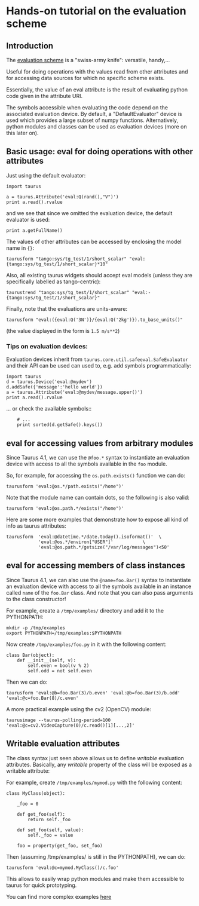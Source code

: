 # Hands-on tutorial on the evaluation scheme

## Introduction

The [evaluation scheme](https://taurus-scada.org/devel/api/taurus.core.evaluation.html)
 is a "swiss-army knife": versatile, handy,...

Useful for doing operations with the values read from other attributes and for
accessing data sources for which no specific scheme exists.

Essentially, the value of an eval attribute is the result of evaluating python
code given in the attribute URI.

The symbols accessible when evaluating the code depend on the associated
evaluation device. By default, a "DefaultEvaluator" device is used which
provides a large subset of numpy functions.
Alternatively, python modules and classes can be used as evaluation devices
(more on this later on).


## Basic usage: eval for doing operations with other attributes

Just using the default evaluator:

```
import taurus

a = taurus.Attribute('eval:Q(rand(),"V")')
print a.read().rvalue
```

and we see that since we omitted the evaluation device, the default evaluator
is used:

```
print a.getFullName()
```

The values of other attributes can be accessed by enclosing the model name in
`{}`:

```
taurusform "tango:sys/tg_test/1/short_scalar" "eval:{tango:sys/tg_test/1/short_scalar}*10"
```

Also, all existing taurus widgets should accept eval models (unless they are
specifically labelled as tango-centric):

```
taurustrend "tango:sys/tg_test/1/short_scalar" "eval:-{tango:sys/tg_test/1/short_scalar}"
```

Finally, note that the evaluations are units-aware:

```
taurusform "eval:({eval:Q('3N')}/{eval:Q('2kg')}).to_base_units()"
```

(the value displayed in the form is `1.5 m/s**2`)

### Tips on evaluation devices:

Evaluation devices inherit from `taurus.core.util.safeeval.SafeEvaluator` and
their API can be used can used to, e.g. add symbols programmatically:

```
import taurus
d = taurus.Device('eval:@mydev')
d.addSafe({'message':'hello world'})
a = taurus.Attribute('eval:@mydev/message.upper()')
print a.read().rvalue
```

... or check the available symbols::

```
    # ...
    print sorted(d.getSafe().keys())
```

## eval for accessing values from arbitrary modules

Since Taurus 4.1, we can use the `@foo.*` syntax to instantiate an evaluation
device with access to all the symbols available in the `foo` module.

So, for example, for accessing the `os.path.exists()` function we can do:

```
taurusform 'eval:@os.*/path.exists("/home")'
```

Note that the module name can contain dots, so the following is also valid:

```
taurusform 'eval:@os.path.*/exists("/home")'
```

Here are some more examples that demonstrate how to expose all kind of info
as taurus attributes:

```
taurusform  'eval:@datetime.*/date.today().isoformat()'  \
            'eval:@os.*/environ["USER"]'           \
            'eval:@os.path.*/getsize("/var/log/messages")<50'
```

## eval for accessing members of class instances

Since Taurus 4.1, we can also use the `@name=foo.Bar()` syntax to instantiate an
evaluation device with access to all the symbols available in an instance
called `name` of the `foo.Bar` class. And note that you can also pass arguments
to the class constructor!


For example, create a `/tmp/examples/` directory  and add it to the PYTHONPATH:

```
mkdir -p /tmp/examples
export PYTHONPATH=/tmp/examples:$PYTHONPATH
```

Now create `/tmp/examples/foo.py` in it with the following content:

```
class Bar(object):
    def __init__(self, v):
        self.even = bool(v % 2)
        self.odd = not self.even
```

Then we can do:

```
taurusform 'eval:@b=foo.Bar(3)/b.even' 'eval:@b=foo.Bar(3)/b.odd' 'eval:@c=foo.Bar(8)/c.even'
```

A more practical example using the cv2 (OpenCV) module:

```
taurusimage --taurus-polling-period=100 'eval:@c=cv2.VideoCapture(0)/c.read()[1][...,2]'
```


## Writable evaluation attributes

The class syntax just seen above allows us to define *writable* evaluation
attributes. Basically, any *writable* property of the class will be exposed as
a writable attribute:

For example, create `/tmp/examples/mymod.py` with the following content:

```
class MyClass(object):

    _foo = 0

    def get_foo(self):
        return self._foo

    def set_foo(self, value):
        self._foo = value

    foo = property(get_foo, set_foo)
```

Then (assuming /tmp/examples/ is still in the PYTHONPATH), we can do:

```
taurusform 'eval:@c=mymod.MyClass()/c.foo'
```

This allows to easily wrap python modules and make them accessible to taurus
for quick prototyping.

You can find more complex examples [here](https://gitlab.com/taurus-org/taurus/-/tree/develop/lib/taurus/core/evaluation/test/res)

